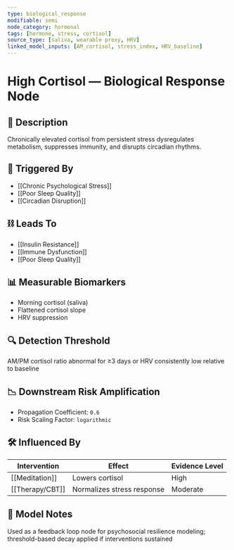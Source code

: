 ```yaml
---
type: biological_response
modifiable: semi
node_category: hormonal
tags: [hormone, stress, cortisol]
source_type: [saliva, wearable proxy, HRV]
linked_model_inputs: [AM_cortisol, stress_index, HRV_baseline]
---
```


# High Cortisol — Biological Response Node

## 🧪 Description
Chronically elevated cortisol from persistent stress dysregulates metabolism, suppresses immunity, and disrupts circadian rhythms.

## 🔁 Triggered By
- [[Chronic Psychological Stress]]
- [[Poor Sleep Quality]]
- [[Circadian Disruption]]

## ⛓ Leads To
- [[Insulin Resistance]]
- [[Immune Dysfunction]]
- [[Poor Sleep Quality]]

## 📊 Measurable Biomarkers
- Morning cortisol (saliva)
- Flattened cortisol slope
- HRV suppression

## 🔍 Detection Threshold
AM/PM cortisol ratio abnormal for ≥3 days or HRV consistently low relative to baseline

## 📉 Downstream Risk Amplification
- Propagation Coefficient: `0.6`
- Risk Scaling Factor: `logarithmic`

## 🛠 Influenced By
| Intervention         | Effect       | Evidence Level |
|----------------------|--------------|----------------|
| [[Meditation]]       | Lowers cortisol | High         |
| [[Therapy/CBT]]      | Normalizes stress response | Moderate     |

## 🧠 Model Notes
Used as a feedback loop node for psychosocial resilience modeling; threshold-based decay applied if interventions sustained
